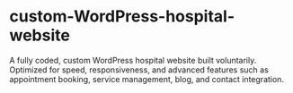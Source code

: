 # custom-WordPress-hospital-website
A fully coded, custom WordPress hospital website built voluntarily. Optimized for speed, responsiveness, and advanced features such as appointment booking, service management, blog, and contact integration.
